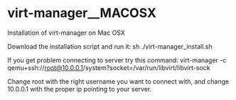 # virt-manager__MACOSX
Installation of virt-manager on Mac OSX

Download the installation script and run it:
  sh ./virt-manager_install.sh
  
If you get problem connecting to server try this command:
  virt-manager -c qemu+ssh://root@10.0.0.1/system?socket=/var/run/libvirt/libvirt-sock
  
  Change root with the right username you want to connect with,
  and change 10.0.0.1 with the proper ip pointing to your server.
